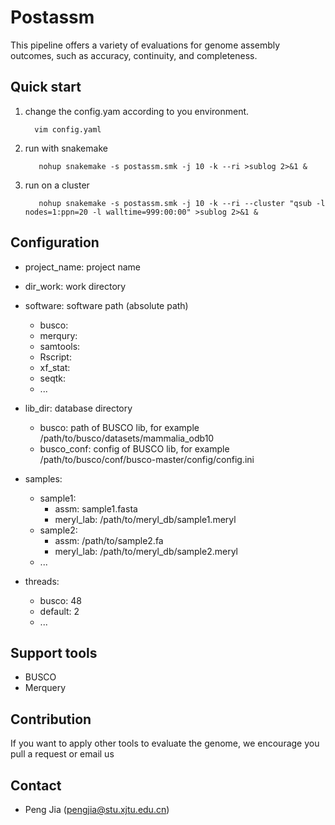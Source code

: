 # Postassm
This pipeline offers a variety of evaluations for genome assembly outcomes, such as accuracy, continuity, and completeness.

## Quick start 

  1. change the config.yam according to you environment. 

       
           vim config.yaml 

2. run with snakemake    

          
          nohup snakemake -s postassm.smk -j 10 -k --ri >sublog 2>&1 &
          
3. run on a cluster

  
          nohup snakemake -s postassm.smk -j 10 -k --ri --cluster "qsub -l nodes=1:ppn=20 -l walltime=999:00:00" >sublog 2>&1 & 
  
 ## Configuration
  * project_name: project  name
  * dir_work: work directory
  * software: software path (absolute path)
      * busco:
      * merqury:   
      * samtools: 
      * Rscript: 
      * xf_stat: 
      * seqtk: 
      * ...

  * lib_dir: database directory 
      * busco: path of BUSCO lib, for example /path/to/busco/datasets/mammalia_odb10
      * busco_conf: config of BUSCO lib, for example /path/to/busco/conf/busco-master/config/config.ini
 
  * samples:
      * sample1:
        * assm: sample1.fasta
        * meryl_lab: /path/to/meryl_db/sample1.meryl
      * sample2:
        * assm: /path/to/sample2.fa
        * meryl_lab: /path/to/meryl_db/sample2.meryl
      * ...
  * threads:
    * busco: 48
    * default: 2
    * ...
    
 ## Support tools 
 * BUSCO 
 * Merquery
 ## Contribution 
 If you want to apply other tools to evaluate the genome, we encourage you pull a request or email us 
 
 ## Contact  
 * Peng Jia (pengjia@stu.xjtu.edu.cn)

